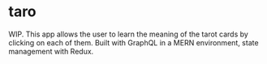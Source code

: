 # taro
WIP.
This app allows the user to learn the meaning of the tarot cards by clicking on each of them. Built with GraphQL in a MERN environment, state management with Redux.
